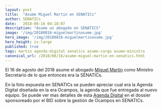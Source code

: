```yaml
---
layout: post
title:  "Asume Miguel Martin en SENATICs"
author: SENATICs
date:   2018-08-16 04:18:07
description: "Asume un abogado en SENATICS"
image: '/img/20180816-miguelmartinasume.jpg'
hero_image: '/img/20180816-miguelmartinasume.jpg'
hero_height: is-large
published: true
tags: martin agenda-digital senatics asume-cargo asume-ministro
canonical_url: /2018/08/16/asume-miguel-martin-en-senatics.html
---
```


El 16 de agosto del 2018 asume el abogado [Miguel Martin](https://www.senatics.gov.py/noticias/miguel-martin-asume-como-nuevo-ministro-de-la-senatic) como Ministro Secretario de lo que entonces era la SENATICs. 

En la foto expuesta en SENATICs se pueden apreciar cual era la Agenda Digital diseñada en la era Ocampos, la agenda que fue entregada al nuevo equipo. Se puede ver mas detalles de esta [Agenda Digital](https://gestordocumental.mitic.gov.py/share/s/yYBE6QMIR-aAZnONwl2d2A) en el dossier sponsoreado por el BID sobre la gestión de Ocampos en SENATICs.